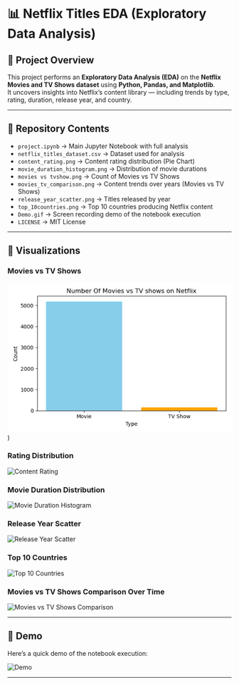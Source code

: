# 📊 Netflix Titles EDA (Exploratory Data Analysis)

## 📌 Project Overview
This project performs an **Exploratory Data Analysis (EDA)** on the **Netflix Movies and TV Shows dataset** using **Python, Pandas, and Matplotlib**.  
It uncovers insights into Netflix’s content library — including trends by type, rating, duration, release year, and country.

---

## 📂 Repository Contents
- `project.ipynb` → Main Jupyter Notebook with full analysis  
- `netflix_titles_dataset.csv` → Dataset used for analysis  
- `content_rating.png` → Content rating distribution (Pie Chart)  
- `movie_duration_histogram.png` → Distribution of movie durations  
- `movies vs tvshow.png` → Count of Movies vs TV Shows  
- `movies_tv_comparison.png` → Content trends over years (Movies vs TV Shows)  
- `release_year_scatter.png` → Titles released by year  
- `top_10countries.png` → Top 10 countries producing Netflix content  
- `Demo.gif` → Screen recording demo of the notebook execution  
- `LICENSE` → MIT License  

---

## 📸 Visualizations

### Movies vs TV Shows
![Movies vs TV Shows](https://github.com/prajwalsapkal/netflix-titles-eda/blob/main/movies%20vs%20tvshow.png))

### Rating Distribution
![Content Rating]([content_rating.png](https://github.com/prajwalsapkal/netflix-titles-eda/blob/main/content_rating.png))

### Movie Duration Distribution
![Movie Duration Histogram]([movie_duration_histogram.png](https://github.com/prajwalsapkal/netflix-titles-eda/blob/main/movie_duration_histogram.png))

### Release Year Scatter
![Release Year Scatter]([release_year_scatter.png](https://github.com/prajwalsapkal/netflix-titles-eda/blob/main/release_year_scatter.png))

### Top 10 Countries
![Top 10 Countries]([top_10countries.png](https://github.com/prajwalsapkal/netflix-titles-eda/blob/main/top_10countries.png))

### Movies vs TV Shows Comparison Over Time
![Movies vs TV Shows Comparison]([movies_tv_comparison.png](https://github.com/prajwalsapkal/netflix-titles-eda/blob/main/movies_tv_comparison.png))

---

## 🎥 Demo
Here’s a quick demo of the notebook execution:

![Demo]([Demo.gif](https://github.com/prajwalsapkal/netflix-titles-eda/blob/main/Demo.gif))

---
